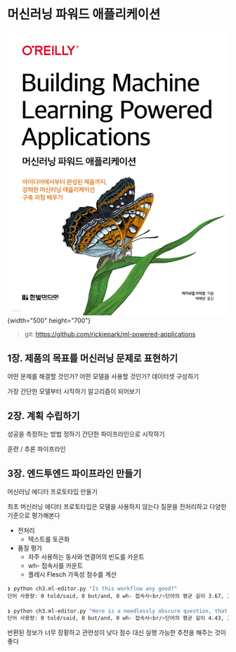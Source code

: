 # 머신러닝 파워드 애플리케이션
![cover](assets/cover.jpeg){width="500" height="700"}

> git: https://github.com/rickiepark/ml-powered-applications




## 1장. 제품의 목표를 머신러닝 문제로 표현하기

어떤 문제를 해결할 것인가?
어떤 모델을 사용할 것인가?
데이터셋 구성하기

가장 간단한 모델부터 시작하기
알고리즘이 되어보기


## 2장. 계획 수립하기

성공을 측정하는 방법 정하기
간단한 파이프라인으로 시작하기

훈련 / 추론 파이프라인

## 3장. 엔드투엔드 파이프라인 만들기

머신러닝 에디터 프로토타입 만들기

최초 머신러닝 에디터 프로토타입은 모델을 사용하지 않는다
질문을 전처리하고 다양한 기준으로 평가해본다

* 전처리
	- 텍스트를 토큰화
* 품질 평가
	- 자주 사용하는 동사와 연결어의 빈도를 카운트
	- wh- 접속사를 카운트
	- 플레시 Flesch 가독성 점수를 계산


```bash
❯ python ch3.ml-editor.py "Is this workflow any good?"
단어 사용량: 0 told/said, 0 but/and, 0 wh- 접속사<br/>단어의 평균 길이 3.67, 고유한 단어의 비율 1.00<br/>6개 음절, 5개 단어, 1개 문장<br/>플레시 점수 100.26: 매우 읽기 쉬움

❯ python ch3.ml-editor.py "Here is a needlessly obscure question, that dose not provide clearly which information it would like to acquire, does it?"
단어 사용량: 0 told/said, 0 but/and, 0 wh- 접속사<br/>단어의 평균 길이 4.43, 고유한 단어의 비율 0.91<br/>30개 음절, 20개 단어, 1개 문장<br/>플레시 점수 59.65: 약간 읽기 어려움
```

반환된 정보가 너무 장황하고 관련성이 낮다
점수 대신 실행 가능한 추천을 해주는 것이 좋다


































